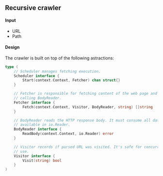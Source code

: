 ## Recursive crawler

#### Input

* URL
* Path

#### Design

The crawler is built on top of the following astractions:

```go
type (
	// Scheduler manages fetching execution.
	Scheduler interface {
		Start(context.Context, Fetcher) chan struct{}
	}

	// Fetcher is responsible for fetching content of the web page and
	// calling BodyReader.
	Fetcher interface {
		Fetch(context.Context, Visitor, BodyReader, string) []string
	}

	// BodyReader reads the HTTP response body. It must consume all data
	// available in io.Reader.
	BodyReader interface {
		ReadBody(context.Context, io.Reader) error
	}

	// Visitor records if parsed URL was visited. It's safe for concurrent
	// use.
	Visitor interface {
		Visit(string) bool
	}
)
```